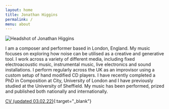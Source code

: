 ```yaml
---
layout: home
title: Jonathan Higgins
permalink: /
menu: about
---
```


<img
  sizes="(min-width: 56em) 800px, 90vw"
  srcset="/media/images/headshot_400.jpg 400w,
          /media/images/headshot_600.jpg 600w,
          /media/images/headshot.jpg 800w"
  alt="Headshot of Jonathan Higgins">



I am a composer and performer based in London, England. My music focuses on exploring how noise can be utilised as a creative and generative tool. I work across a variety of different media, including fixed electroacoustic music, instrumental music, live electronics and sound installations. I perform regularly across the UK as an improvisor using a custom setup of hand modified CD players. I have recently completed a PhD in Composition at City, University of London and I have previously studied at the University of Sheffield. My music has been performed, prized and published both nationally and internationally.

[CV (updated 03.02.22)](/media/misc/jh_cv_03-02-22.pdf){:target="_blank"}